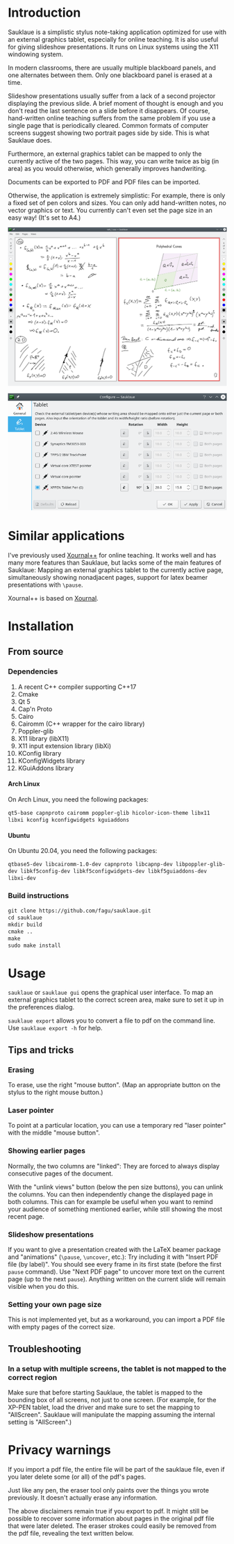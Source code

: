 # Introduction

Sauklaue is a simplistic stylus note-taking application optimized for use with an external graphics tablet, especially for online teaching. It is also useful for giving slideshow presentations. It runs on Linux systems using the X11 windowing system.

In modern classrooms, there are usually multiple blackboard panels, and one alternates between them. Only one blackboard panel is erased at a time.

Slideshow presentations usually suffer from a lack of a second projector displaying the previous slide. A brief moment of thought is enough and you don't read the last sentence on a slide before it disappears. Of course, hand-written online teaching suffers from the same problem if you use a single page that is periodically cleared. Common formats of computer screens suggest showing two portrait pages side by side. This is what Sauklaue does.

Furthermore, an external graphics tablet can be mapped to only the currently active of the two pages. This way, you can write twice as big (in area) as you would otherwise, which generally improves handwriting.

Documents can be exported to PDF and PDF files can be imported.

Otherwise, the application is extremely simplistic: For example, there is only a fixed set of pen colors and sizes. You can only add hand-written notes, no vector graphics or text. You currently can't even set the page size in an easy way! (It's set to A4.)

![Screenshot](docs/screenshot1.png?raw=true)

![Screenshot](docs/screenshot2.png?raw=true)

# Similar applications

I've previously used [Xournal++](<https://xournalpp.github.io/>) for online teaching. It works well and has many more features than Sauklaue, but lacks some of the main features of Sauklaue: Mapping an external graphics tablet to the currently active page, simultaneously showing nonadjacent pages, support for latex beamer presentations with `\pause`.

Xournal++ is based on [Xournal](<https://sourceforge.net/projects/xournal/>).

# Installation

## From source

### Dependencies

1. A recent C++ compiler supporting C++17
1. Cmake
1. Qt 5
1. Cap'n Proto
1. Cairo
1. Cairomm (C++ wrapper for the cairo library)
1. Poppler-glib
1. X11 library (libX11)
1. X11 input extension library (libXi)
1. KConfig library
1. KConfigWidgets library
1. KGuiAddons library

#### Arch Linux

On Arch Linux, you need the following packages:

```
qt5-base capnproto cairomm poppler-glib hicolor-icon-theme libx11 libxi kconfig kconfigwidgets kguiaddons
```

#### Ubuntu

On Ubuntu 20.04, you need the following packages:

```
qtbase5-dev libcairomm-1.0-dev capnproto libcapnp-dev libpoppler-glib-dev libkf5config-dev libkf5configwidgets-dev libkf5guiaddons-dev libxi-dev
```

### Build instructions

```
git clone https://github.com/fagu/sauklaue.git
cd sauklaue
mkdir build
cmake ..
make
sudo make install
```

# Usage

`sauklaue` or `sauklaue gui` opens the graphical user interface. To map an external graphics tablet to the correct screen area, make sure to set it up in the preferences dialog.

`sauklaue export` allows you to convert a file to pdf on the command line. Use `sauklaue export -h` for help.

## Tips and tricks

### Erasing

To erase, use the right "mouse button". (Map an appropriate button on the stylus to the right mouse button.)

### Laser pointer

To point at a particular location, you can use a temporary red "laser pointer" with the middle "mouse button".

### Showing earlier pages

Normally, the two columns are "linked": They are forced to always display consecutive pages of the document.

With the "unlink views" button (below the pen size buttons), you can unlink the columns. You can then independently change the displayed page in both columns. This can for example be useful when you want to remind your audience of something mentioned earlier, while still showing the most recent page.

### Slideshow presentations

If you want to give a presentation created with the LaTeX beamer package and "animations" (`\pause`, `\uncover`, etc.): Try including it with "Insert PDF file (by label)". You should see every frame in its first state (before the first `pause` command). Use "Next PDF page" to uncover more text on the current page (up to the next `pause`). Anything written on the current slide will remain visible when you do this.

### Setting your own page size

This is not implemented yet, but as a workaround, you can import a PDF file with empty pages of the correct size.

## Troubleshooting

### In a setup with multiple screens, the tablet is not mapped to the correct region

Make sure that before starting Sauklaue, the tablet is mapped to the bounding box of all screens, not just to one screen. (For example, for the XP-PEN tablet, load the driver and make sure to set the mapping to "AllScreen". Sauklaue will manipulate the mapping assuming the internal setting is "AllScreen".)

# Privacy warnings
If you import a pdf file, the entire file will be part of the sauklaue file, even if you later delete some (or all) of the pdf's pages.

Just like any pen, the eraser tool only paints over the things you wrote previously. It doesn't actually erase any information.

The above disclaimers remain true if you export to pdf. It might still be possible to recover some information about pages in the original pdf file that were later deleted. The eraser strokes could easily be removed from the pdf file, revealing the text written below.

